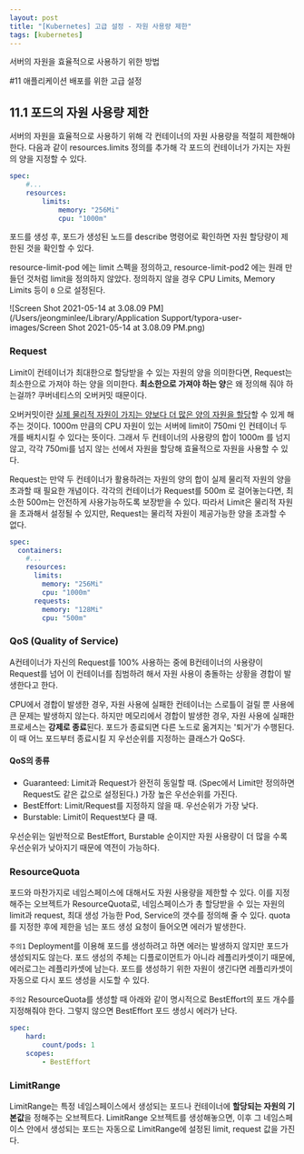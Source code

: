 ```yaml
---
layout: post
title: "[Kubernetes] 고급 설정 - 자원 사용량 제한"
tags: [kubernetes]
---
```


서버의 자원을 효율적으로 사용하기 위한 방법

#11 애플리케이션 배포를 위한 고급 설정

## 11.1 포드의 자원 사용량 제한

서버의 자원을 효율적으로 사용하기 위해 각 컨테이너의 자원 사용량을 적절히 제한해야 한다. 다음과 같이 resources.limits 정의를 추가해 각 포드의 컨테이너가 가지는 자원의 양을 지정할 수 있다.

```yaml
spec:
	#...
	resources:
		limits:
			memory: "256Mi"
			cpu: "1000m"
```

포드를 생성 후, 포드가 생성된 노드를 describe 명령어로 확인하면 자원 할당량이 제한된 것을 확인할 수 있다.

resource-limit-pod 에는 limit 스펙을 정의하고, resource-limit-pod2 에는 원래 만들던 것처럼 limit을 정의하지 않았다. 정의하지 않을 경우 CPU Limits, Memory Limits 등이 `0` 으로 설정된다.

![Screen Shot 2021-05-14 at 3.08.09 PM](/Users/jeongminlee/Library/Application Support/typora-user-images/Screen Shot 2021-05-14 at 3.08.09 PM.png)

### Request

Limit이 컨테이너가 최대한으로 할당받을 수 있는 자원의 양을 의미한다면, Request는 최소한으로 가져야 하는 양을 의미한다. **최소한으로 가져야 하는 양**은 왜 정의해 줘야 하는걸까? 쿠버네티스의 오버커밋 때문이다.

오버커밋이란 <u>실제 물리적 자원이 가지는 양보다 더 많은 양의 자원을 할당</u>할 수 있게 해주는 것이다. 1000m 만큼의 CPU 자원이 있는 서버에 limit이 750mi 인 컨테이너 두 개를 배치시킬 수 있다는 뜻이다. 그래서 두 컨테이너의 사용량의 합이 1000m 를 넘지 않고, 각각 750mi를 넘지 않는 선에서 자원을 할당해 효율적으로 자원을 사용할 수 있다.

Request는 만약 두 컨테이너가 활용하려는 자원의 양의 합이 실제 물리적 자원의 양을 초과할 때 필요한 개념이다. 각각의 컨테이너가 Request를 500m 로 걸어놓는다면, 최소한 500m는 안전하게 사용가능하도록 보장받을 수 있다. 따라서 Limit은 물리적 자원을 초과해서 설정될 수 있지만, Request는 물리적 자원이 제공가능한 양을 초과할 수 없다.

```yaml
spec:
  containers:
    #...
    resources:
      limits:
        memory: "256Mi"
        cpu: "1000m"
      requests:
        memory: "128Mi"
        cpu: "500m"
```

### QoS (Quality of Service)

A컨테이너가 자신의 Request를 100% 사용하는 중에 B컨테이너의 사용량이 Request를 넘어 이 컨테이너를 침범하려 해서 자원 사용이 충돌하는 상황을 경합이 발생한다고 한다.

CPU에서 경합이 발생한 경우, 자원 사용에 실패한 컨테이너는 스로틀이 걸릴 뿐 사용에 큰 문제는 발생하지 않는다. 하지만 메모리에서 경합이 발생한 경우, 자원 사용에 실패한 프로세스는 **강제로 종료**된다. 포드가 종료되면 다른 노드로 옮겨지는 '퇴거'가 수행된다. 이 때 어느 포드부터 종료시킬 지 우선순위를 지정하는 클래스가 QoS다.

#### QoS의 종류

- Guaranteed: Limit과 Request가 완전히 동일할 때. (Spec에서 Limit만 정의하면 Request도 같은 값으로 설정된다.) 가장 높은 우선순위를 가진다.
- BestEffort: Limit/Request를 지정하지 않을 때. 우선순위가 가장 낮다.
- Burstable: Limit이 Request보다 클 때.

우선순위는 일반적으로 BestEffort, Burstable 순이지만 자원 사용량이 더 많을 수록 우선순위가 낮아지기 때문에 역전이 가능하다.

### ResourceQuota

포드와 마찬가지로 네임스페이스에 대해서도 자원 사용량을 제한할 수 있다. 이를 지정해주는 오브젝트가 ResourceQuota로, 네임스페이스가 총 할당받을 수 있는 자원의 limit과 request, 최대 생성 가능한 Pod, Service의 갯수를 정의해 줄 수 있다. quota를 지정한 후에 제한을 넘는 포드 생성 요청이 들어오면 에러가 발생한다.

`주의1` Deployment를 이용해 포드를 생성하려고 하면 에러는 발생하지 않지만 포드가 생성되지도 않는다. 포드 생성의 주체는 디플로이먼트가 아니라 레플리카셋이기 때문에, 에러로그는 레플리카셋에 남는다. 포드를 생성하기 위한 자원이 생긴다면 레플리카셋이 자동으로 다시 포드 생성을 시도할 수 있다.

`주의2` ResourceQuota를 생성할 때 아래와 같이 명시적으로 BestEffort의 포드 개수를 지정해줘야 한다. 그렇지 않으면 BestEffort 포드 생성시 에러가 난다.

```yaml
spec:
	hard:
		count/pods: 1
	scopes:
		- BestEffort
```

### LimitRange

LimitRange는 특정 네임스페이스에서 생성되는 포드나 컨테이너에 **할당되는 자원의 기본값**을 정해주는 오브젝트다. LimitRange 오브젝트를 생성해놓으면, 이후 그 네임스페이스 안에서 생성되는 포드는 자동으로 LimitRange에 설정된 limit, request 값을 가진다.
